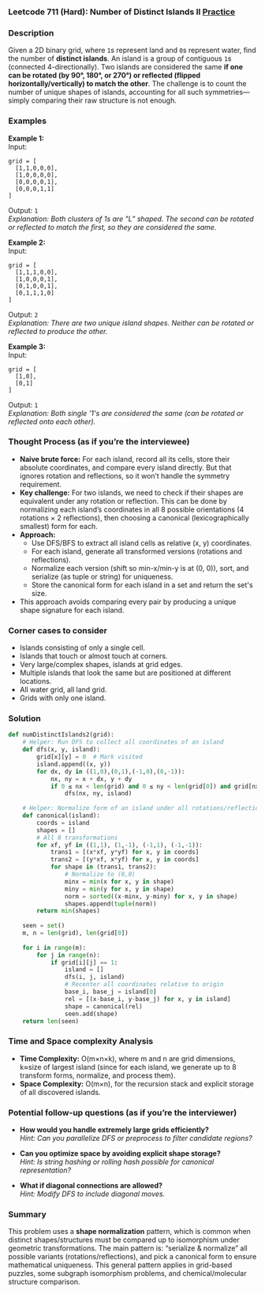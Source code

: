 ### Leetcode 711 (Hard): Number of Distinct Islands II [Practice](https://leetcode.com/problems/number-of-distinct-islands-ii)

### Description  
Given a 2D binary grid, where `1`s represent land and `0`s represent water, find the number of **distinct islands**. An island is a group of contiguous `1`s (connected 4-directionally). Two islands are considered the same **if one can be rotated (by 90°, 180°, or 270°) or reflected (flipped horizontally/vertically) to match the other**. The challenge is to count the number of unique shapes of islands, accounting for all such symmetries—simply comparing their raw structure is not enough.

### Examples  

**Example 1:**  
Input:  
```
grid = [
  [1,1,0,0,0],
  [1,0,0,0,0],
  [0,0,0,0,1],
  [0,0,0,1,1]
]
```
Output: `1`  
*Explanation: Both clusters of 1s are "L” shaped. The second can be rotated or reflected to match the first, so they are considered the same.*

**Example 2:**  
Input:  
```
grid = [
  [1,1,1,0,0],
  [1,0,0,0,1],
  [0,1,0,0,1],
  [0,1,1,1,0]
]
```
Output: `2`  
*Explanation: There are two unique island shapes. Neither can be rotated or reflected to produce the other.*

**Example 3:**  
Input:  
```
grid = [
  [1,0],
  [0,1]
]
```
Output: `1`  
*Explanation: Both single '1's are considered the same (can be rotated or reflected onto each other).*

### Thought Process (as if you’re the interviewee)  
- **Naive brute force:** For each island, record all its cells, store their absolute coordinates, and compare every island directly. But that ignores rotation and reflections, so it won’t handle the symmetry requirement.
- **Key challenge:** For two islands, we need to check if their shapes are equivalent under any rotation or reflection. This can be done by normalizing each island’s coordinates in all 8 possible orientations (4 rotations × 2 reflections), then choosing a canonical (lexicographically smallest) form for each.
- **Approach:**  
  - Use DFS/BFS to extract all island cells as relative (x, y) coordinates.
  - For each island, generate all transformed versions (rotations and reflections).
  - Normalize each version (shift so min-x/min-y is at (0, 0)), sort, and serialize (as tuple or string) for uniqueness.
  - Store the canonical form for each island in a set and return the set's size.
- This approach avoids comparing every pair by producing a unique shape signature for each island.

### Corner cases to consider  
- Islands consisting of only a single cell.
- Islands that touch or almost touch at corners.
- Very large/complex shapes, islands at grid edges.
- Multiple islands that look the same but are positioned at different locations.
- All water grid, all land grid.
- Grids with only one island.

### Solution

```python
def numDistinctIslands2(grid):
    # Helper: Run DFS to collect all coordinates of an island
    def dfs(x, y, island):
        grid[x][y] = 0  # Mark visited
        island.append((x, y))
        for dx, dy in ((1,0),(0,1),(-1,0),(0,-1)):
            nx, ny = x + dx, y + dy
            if 0 ≤ nx < len(grid) and 0 ≤ ny < len(grid[0]) and grid[nx][ny] == 1:
                dfs(nx, ny, island)
    
    # Helper: Normalize form of an island under all rotations/reflections
    def canonical(island):
        coords = island
        shapes = []
        # All 8 transformations
        for xf, yf in ((1,1), (1,-1), (-1,1), (-1,-1)):
            trans1 = [(x*xf, y*yf) for x, y in coords]
            trans2 = [(y*xf, x*yf) for x, y in coords]
            for shape in (trans1, trans2):
                # Normalize to (0,0)
                minx = min(x for x, y in shape)
                miny = min(y for x, y in shape)
                norm = sorted((x-minx, y-miny) for x, y in shape)
                shapes.append(tuple(norm))
        return min(shapes)
    
    seen = set()
    m, n = len(grid), len(grid[0])
    
    for i in range(m):
        for j in range(n):
            if grid[i][j] == 1:
                island = []
                dfs(i, j, island)
                # Recenter all coordinates relative to origin
                base_i, base_j = island[0]
                rel = [(x-base_i, y-base_j) for x, y in island]
                shape = canonical(rel)
                seen.add(shape)
    return len(seen)
```

### Time and Space complexity Analysis  

- **Time Complexity:** O(m×n×k), where m and n are grid dimensions, k≈size of largest island (since for each island, we generate up to 8 transform forms, normalize, and process them).
- **Space Complexity:** O(m×n), for the recursion stack and explicit storage of all discovered islands.

### Potential follow-up questions (as if you’re the interviewer)  

- **How would you handle extremely large grids efficiently?**  
  *Hint: Can you parallelize DFS or preprocess to filter candidate regions?*

- **Can you optimize space by avoiding explicit shape storage?**  
  *Hint: Is string hashing or rolling hash possible for canonical representation?*

- **What if diagonal connections are allowed?**  
  *Hint: Modify DFS to include diagonal moves.*

### Summary
This problem uses a **shape normalization** pattern, which is common when distinct shapes/structures must be compared up to isomorphism under geometric transformations. The main pattern is: “serialize & normalize” all possible variants (rotations/reflections), and pick a canonical form to ensure mathematical uniqueness. This general pattern applies in grid-based puzzles, some subgraph isomorphism problems, and chemical/molecular structure comparison.
